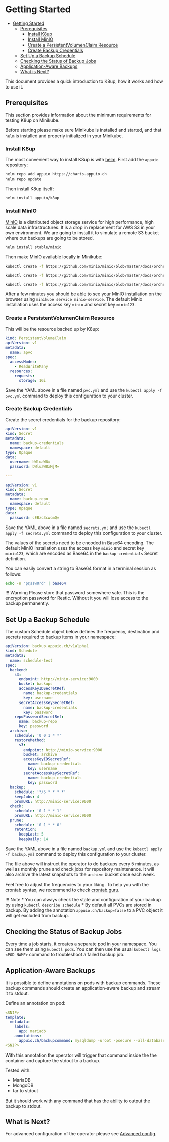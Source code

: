 # Getting Started

- [Getting Started](#getting-started)
  - [Prerequisites](#prerequisites)
    - [Install K8up](#install-k8up)
    - [Install MinIO](#install-minio)
    - [Create a PersistentVolumenClaim Resource](#create-a-persistentvolumenclaim-resource)
    - [Create Backup Credentials](#create-backup-credentials)
  - [Set Up a Backup Schedule](#set-up-a-backup-schedule)
  - [Checking the Status of Backup Jobs](#checking-the-status-of-backup-jobs)
  - [Application-Aware Backups](#application-aware-backups)
  - [What is Next?](#what-is-next)

This document provides a quick introduction to K8up, how it works and how to use it.

## Prerequisites

This section provides information about the minimum requirements for testing K8up on Minikube.

Before starting please make sure Minikube is installed and started, and that `helm` is installed and properly initialized in your Minikube.

### Install K8up

The most convenient way to install K8up is with [helm](https://helm.sh/). First add the `appuio` repository:

```bash
helm repo add appuio https://charts.appuio.ch
helm repo update
```
Then install K8up itself:

```bash
helm install appuio/k8up
```

### Install MinIO

[MinIO](https://min.io/) is a distributed object storage service for high performance, high scale data infrastructures. It is a drop in replacement for AWS S3 in your own environment. We are going to install it to simulate a remote S3 bucket where our backups are going to be stored.

```bash
helm install stable/minio
```

Then make MinIO available locally in Minikube:

```bash
kubectl create -f https://github.com/minio/minio/blob/master/docs/orchestration/kubernetes/minio-standalone-pvc.yaml?raw=true

kubectl create -f https://github.com/minio/minio/blob/master/docs/orchestration/kubernetes/minio-standalone-deployment.yaml?raw=true

kubectl create -f https://github.com/minio/minio/blob/master/docs/orchestration/kubernetes/minio-standalone-service.yaml?raw=true
```

After a few minutes you should be able to see your MinIO installation on the browser using `minikube service minio-service`. The default Minio installation uses the access key `minio` and secret key `minio123`.

### Create a PersistentVolumenClaim Resource

This will be the resource backed up by K8up:

```yaml
kind: PersistentVolumeClaim
apiVersion: v1
metadata:
  name: apvc
spec:
  accessModes:
    - ReadWriteMany
  resources:
    requests:
      storage: 1Gi
```

Save the YAML above in a file named `pvc.yml` and use the `kubectl apply -f pvc.yml` command to deploy this configuration to your cluster.

### Create Backup Credentials

Create the secret credentials for the backup repository:

```yaml
apiVersion: v1
kind: Secret
metadata:
  name: backup-credentials
  namespace: default
type: Opaque
data:
  username: bWluaW8=
  password: bWluaW8xMjM=

---

apiVersion: v1
kind: Secret
metadata:
  name: backup-repo
  namespace: default
type: Opaque
data:
  password: cEBzc3cwcmQ=
```

Save the YAML above in a file named `secrets.yml` and use the `kubectl apply -f secrets.yml` command to deploy this configuration to your cluster.

The values of the secrets need to be encoded in Base64 encoding. The default MinIO installation uses the access key `minio` and secret key `minio123`, which are encoded as Base64 in the `backup-credentials` Secret definition.

You can easily convert a string to Base64 format in a terminal session as follows:

```bash
echo -n "p@ssw0rd" | base64
```

!!! Warning
    Please store that password somewhere safe. This is the encryption password for Restic. Without it you will lose access to the backup permanently.


## Set Up a Backup Schedule

The custom Schedule object below defines the frequency, destination and secrets required to backup items in your namespace:

```yaml
apiVersion: backup.appuio.ch/v1alpha1
kind: Schedule
metadata:
  name: schedule-test
spec:
  backend:
    s3:
      endpoint: http://minio-service:9000
      bucket: backups
      accessKeyIDSecretRef:
        name: backup-credentials
        key: username
      secretAccessKeySecretRef:
        name: backup-credentials
        key: password
    repoPasswordSecretRef:
      name: backup-repo
      key: password
  archive:
    schedule: '0 0 1 * *'
    restoreMethod:
      s3:
        endpoint: http://minio-service:9000
        bucket: archive
        accessKeyIDSecretRef:
          name: backup-credentials
          key: username
        secretAccessKeySecretRef:
          name: backup-credentials
          key: password
  backup:
    schedule: '*/5 * * * *'
    keepJobs: 4
    promURL: http://minio-service:9000
  check:
    schedule: '0 1 * * 1'
    promURL: http://minio-service:9000
  prune:
    schedule: '0 1 * * 0'
    retention:
      keepLast: 5
      keepDaily: 14
```

Save the YAML above in a file named `backup.yml` and use the `kubectl apply -f backup.yml` command to deploy this configuration to your cluster.

The file above will instruct the operator to do backups every 5 minutes, as well as monthly prune and check jobs for repository maintenance. It will also archive the latest snapshots to the `archive` bucket once each week.

Feel free to adjust the frequencies to your liking. To help you with the crontab syntax, we recommend to check [crontab.guru](https://crontab.guru).

!!! Note
    * You can always check the state and configuration of your backup by using `kubectl describe schedule`
    * By default all PVCs are stored in backup. By adding the annotation `appuio.ch/backup=false` to a PVC object it will get excluded from backup.

## Checking the Status of Backup Jobs

Every time a job starts, it creates a separate pod in your namespace. You can see them using `kubectl pods`. You can then use the usual `kubectl logs <POD NAME>` command to troubleshoot a failed backup job.

## Application-Aware Backups

It is possible to define annotations on pods with backup commands. These backup commands should create an application-aware backup and stream it to stdout.

Define an annotation on pod:

```yaml
<SNIP>
template:
  metadata:
    labels:
      app: mariadb
    annotations:
      appuio.ch/backupcommand: mysqldump -uroot -psecure --all-databases
<SNIP>
```

With this annotation the operator will trigger that command inside the the container and capture the stdout to a backup.

Tested with:

* MariaDB
* MongoDB
* tar to stdout

But it should work with any command that has the ability to output the backup to stdout.

## What is Next?

For advanced configuration of the operator please see [Advanced config](advanced-config.md).
